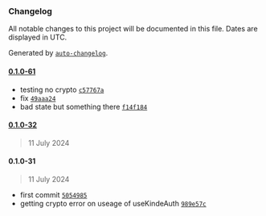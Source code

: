 ### Changelog

All notable changes to this project will be documented in this file. Dates are displayed in UTC.

Generated by [`auto-changelog`](https://github.com/CookPete/auto-changelog).

#### [0.1.0-61](https://github.com/kinde-oss/expo/compare/0.1.0-32...0.1.0-61)

- testing no crypto [`c57767a`](https://github.com/kinde-oss/expo/commit/c57767ac5c0b04129067d4a6869288d768ba8c0b)
- fix [`49aaa24`](https://github.com/kinde-oss/expo/commit/49aaa248cba7e7371e37f9133af8703db59ecbca)
- bad state but something there [`f14f184`](https://github.com/kinde-oss/expo/commit/f14f184676c0efdf80faab40c357c42346d60a98)

#### [0.1.0-32](https://github.com/kinde-oss/expo/compare/0.1.0-31...0.1.0-32)

> 11 July 2024

#### 0.1.0-31

> 11 July 2024

- first commit [`5054985`](https://github.com/kinde-oss/expo/commit/5054985ffcde81e7ee568c612b072e9c3425c8c1)
- getting crypto error on useage of useKindeAuth [`989e57c`](https://github.com/kinde-oss/expo/commit/989e57cd2dfc903d15a30f7937380f2d91041a96)
